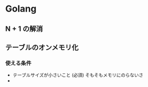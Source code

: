 # Golang

## N + 1 の解消


## テーブルのオンメモリ化

### 使える条件
- テーブルサイズが小さいこと (必須) 
そもそもメモリにのらないさ
- 

<!--stackedit_data:
eyJoaXN0b3J5IjpbLTE0ODI5Njk1NjhdfQ==
-->